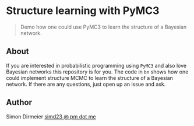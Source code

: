 # Structure learning with PyMC3

> Demo how one could use PyMC3 to learn the structure of a Bayesian network.

## About

If you are interested in probabilistic programming using `PyMC3` and also love Bayesian networks this repository is for you.
The code in `bn` shows how one could implement structure MCMC to learn the structure of a Bayesian network. If there are any questions, just open up an issue and ask.

## Author

Simon Dirmeier <a href="mailto:simd23@pm.me">simd23 @ pm dot me</a>
